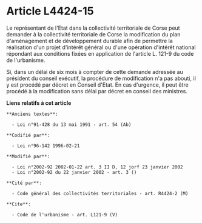 # Article L4424-15

Le représentant de l'Etat dans la collectivité territoriale de Corse peut demander à la collectivité territoriale de Corse la
modification du plan d'aménagement et de développement durable afin de permettre la réalisation d'un projet d'intérêt général
ou d'une opération d'intérêt national répondant aux conditions fixées en application de l'article L. 121-9 du code de
l'urbanisme. 

Si, dans un délai de six mois à compter de cette demande adressée au président du conseil exécutif, la procédure de
modification n'a pas abouti, il y est procédé par décret en Conseil d'Etat. En cas d'urgence, il peut être procédé à la
modification sans délai par décret en conseil des ministres.

**Liens relatifs à cet article**

	**Anciens textes**:

	  - Loi n°91-428 du 13 mai 1991 - art. 54 (Ab)

	**Codifié par**:

	  - Loi n°96-142 1996-02-21

	**Modifié par**:

	  - Loi n°2002-92 2002-01-22 art. 3 II D, 12 jorf 23 janvier 2002
	  - Loi n°2002-92 du 22 janvier 2002 - art. 3 ()

	**Cité par**:

	  - Code général des collectivités territoriales - art. R4424-2 (M)

	**Cite**:

	  - Code de l'urbanisme - art. L121-9 (V)
